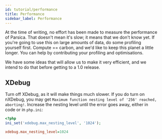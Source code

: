 ```yaml
---
id: tutorial/performance
title: Performance
sidebar_label: Performance
---
```



At the time of writing, no effort has been made to measure the performance of Parsica. That doesn't mean it's slow; it means that we don't know yet. If you're going to use this on large amounts of data, do some profiling yourself first. Compute == carbon, and we'd like to keep this planet a little longer. You can help by contributing your profiling and optimisations. 
 
We have some ideas that will allow us to make it very efficient, and we intend to do that before getting to a 1.0 release.


## XDebug

Turn off XDebug, as it will make things much slower. If you do turn on nXDebug, you may get `Maximum function nesting level of '256' reached, aborting!`. Increase the nesting level until the error goes away, either in code or in `php.ini`:

```php
<?php
ini_set('xdebug.max_nesting_level', '1024');
```

```ini
xdebug.max_nesting_level=1024
```

